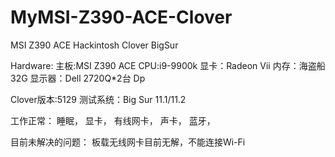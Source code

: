 # MyMSI-Z390-ACE-Clover
MSI Z390 ACE Hackintosh Clover BigSur

Hardware:
主板:MSI Z390 ACE
CPU:i9-9900k 
显卡：Radeon Vii
内存：海盗船 32G
显示器：Dell 2720Q*2台 Dp

Clover版本:5129
测试系统：Big Sur 11.1/11.2

工作正常：
睡眠，
显卡，
有线网卡，
声卡，
蓝牙，

目前未解决的问题：
板载无线网卡目前无解，不能连接Wi-Fi
